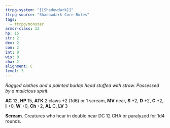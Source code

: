 ```yaml
---
ttrpg-system: "[[Shadowdark]]"
ttrpg-source: "Shadowdark Core Rules"
tags:
  - ttrpg/monster
armor-class: 12
hp: 15
str: 2
dex: 2
con: 2
int: 0
wis: 0
cha: 2
alignment: C
level: 3
---
```


_Ragged clothes and a painted burlap head stuffed with straw. Possessed by a malicious spirit._

**AC** 12, **HP** 15, **ATK** 2 claws +2 (1d6) or 1 scream, **MV** near, **S** +2, **D** +2, **C** +2, **I** +0, **W** +0, **Ch** +2, **AL** C, **LV** 3

**Scream**. Creatures who hear in double near DC 12 CHA or paralyzed for 1d4 rounds.

